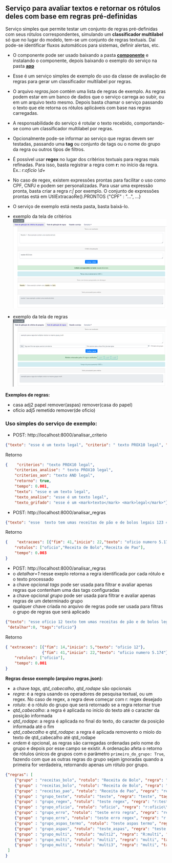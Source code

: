 ## Serviço para avaliar textos e retornar os rótulos deles com base em regras pré-definidas
Serviço simples que permite testar um conjunto de regras pré-definidas com seus rótulos correspondentes, simulando um **classificador multilabel** só que no lugar do modelo, tem-se um conjunto de regras textuais. Daí pode-se identificar fluxos automáticos para sistemas, definir alertas, etc.
- O componente pode ser usado baixando a pasta [**componente**](./componente) e instalando o componente, depois baixando o exemplo do serviço na pasta [**app**](./app)<br>

- Esse é um serviço simples de exemplo do uso da classe de avaliação de regras para gerar um classificador multilabel por regras.
- O arquivo *regras.json* contém uma lista de regras de exemplo. As regras podem estar em um banco de dados que o serviço carrega ao subir, ou em um arquivo texto mesmo. Depois basta chamar o serviço passando o texto que ele retorna os rótulos aplicáveis com base nas regras carregadas.
- A responsabilidade do serviço é rotular o texto recebido, comportando-se como um classificador multilabel por regras.
- Opcionalmente pode-se informar ao serviço que regras devem ser testadas, passando uma **tag** ou conjunto de tags ou o nome do grupo da regra ou outros tipos de filtros.
- É possível usar **regex** no lugar dos critérios textuais para regras mais refinadas. Para isso, basta registrar a regra com **r:** no início da regra. Ex.: *r:oficio \\d+*
- No caso de regex, existem expressões prontas para facilitar o uso como CPF, CNPJ e podem ser personalizadas. Para usar uma expressão pronta, basta criar a regra *r:<CPF>|<CNPJ>* por exemplo. O conjunto de expressões prontas está em UtilExtracaoRe().PRONTOS {"CPF" : "...", ...}

- O serviço de exemplo está nesta pasta, basta baixá-lo.

- exemplo da tela de critérios
![tela do serviço de exemplo - critérios](./imgs/tela_srv01.png?raw=true "tela do serviço de exemplo - critérios")
- exemplo da tela de regras
![tela do serviço de exemplo - regras](./imgs/tela_srv02.png?raw=true "tela do serviço de exemplo - regras")

**Exemplos de regras:**
- casa adj2 papel remover(aspas) remover(casa do papel)
- oficio adj5 remetido remover(de oficio)

### Uso simples do serviço de exemplo:
- POST: http://localhost:8000/analisar_criterio
```json
{"texto": "esse é um texto legal", "criterio": " texto PROX10 legal", "detalhar": 1, "grifar":1}
```
Retorno
```json
{    "criterios": "texto PROX10 legal",
    "criterios_analise": " texto PROX10 legal",
    "criterios_aon": "texto AND legal",
    "retorno": true,
    "tempo": 0.001,
    "texto": "esse e um texto legal",
    "texto_analise": "esse é um texto legal",
    "texto_grifado": "esse é um <mark>texto</mark> <mark>legal</mark>"}
```

- POST: http://localhost:8000/analisar_regras
```json
{"texto": "esse  texto tem umas receitas de pão e de bolos legais 123 456 um dois três com o oficio número 5.174", "detalhar": 0 }
```
Retorno
```json
{    "extracoes": [{"fim": 41,"inicio": 22,"texto": "oficio numero 5.174"}],
    "rotulos": ["oficio","Receita de Bolo","Receita de Pao"],
    "tempo": 0.003
}
```

- POST: http://localhost:8000/analisar_regras
- o *detalhar=1* nesse exeplo retorna a regra identificada por cada rótulo e o texto processado
- a chave opcional *tags* pode ser usada para filtrar e avaliar apenas regras que contenham uma das tags configuradas
- a chave opcional *grupo* pode ser usada para filtrar e avaliar apenas regras de um determinado grupo
- qualquer chave criada no arquivo de regras pode ser usada para filtras o grupo de regras que será aplicado
```json
{"texto": "esse ofício 12 texto tem umas receitas de pão e de bolos legais 123 456 um dois são vários testes três com o oficio número 5.174", 
 "detalhar":0, "tags":"oficio"}
```
Retorno
```json
{ "extracoes": [{"fim": 14,"inicio": 5,"texto": "oficio 12"},
                {"fim": 41,"inicio": 22,"texto": "oficio numero 5.174"}],
    "rotulos": ["oficio"],
    "tempo": 0.001
}
```

**Regras desse exemplo (arquivo regras.json):**
- a chave *tags*, *qtd_cabecalho*, *qtd_rodape* são opcionais
- *regra*: é a regra usando os operadores de pesquisa textual, ou um regex. No caso de regex, a regra deve começar com r: regex desejado
- *rotulo*: é o rótulo do grupo que será retornado se a regra retornar true
- *qtd_cabecalho*: a regra é aplicada no início do texto até o caracter da posição informada
- *qtd_rodape*: a regra é aplicada no final do texto, do caracter da posição informada até o fim
- *qtd_cabecalho* e *qtd_rodape*: a regra é aplicada removento o miolo do texto de qtd_cabecalho até qtd_rodape
- *ordem* é opcional, as regras são carregadas ordenadas pelo nome do grupo e depois por esse campo se existir. A ordenação afeta o retorno de rótulos únicos de grupos com o parâmetro `primeiro_do_grupo: True`, fazendo com que as outras regras do grupo sejam ignoradas quando a primeira for verdadeira, retornando apenas um rótulo por grupo.
```json
{"regras": [
    {"grupo" : "receitas_bolo", "rotulo": "Receita de Bolo", "regra": "receita ADJ10 bolo", "tags": "receita bolo", "qtd_cabecalho":0, "qtd_rodape":0, "filtro_tipo" : "receita"},
    {"grupo" : "receitas_bolo", "rotulo": "Receita de Bolo", "regra": "aprenda ADJ5 fazer ADJ10 bolo", "tags": "receita bolo", "qtd_cabecalho":0, "qtd_rodape":0, "filtro_tipo" : "receita"},
    {"grupo" : "receitas_pao", "rotulo": "Receita de Pao", "regra": "receita PROX15 pao", "tags": "receita pao", "qtd_cabecalho":0, "qtd_rodape":0, "filtro_tipo" : "receita"},
    {"grupo" : "grupo_teste", "rotulo": "teste", "regra": "teste", "tags": "teste", "qtd_cabecalho":0, "qtd_rodape":0, "filtro_tipo" : "grupo"},
    {"grupo" : "grupo_regex", "rotulo": "teste regex", "regra": "r:teste|testar?", "tags": "teste", "qtd_cabecalho":0, "qtd_rodape":0, "filtro_tipo" : "grupo"},
    {"grupo" : "grupo_oficio", "rotulo": "oficio", "regra": "r:oficio\\s?(n.{0,10})?\\d+", "tags": "teste oficio", "qtd_cabecalho":20, "qtd_rodape":20, "filtro_tipo" : "grupo"},
    {"grupo" : "grupo_erro", "rotulo": "teste erro regra", "regra": "regra nao (nao" , "filtro_tipo" : "erro"},
    {"grupo" : "grupo_erro", "rotulo": "teste erro regex", "regra": "r: (?)" , "filtro_tipo" : "erro"},
    {"grupo" : "grupo_aspas_termo", "rotulo": "teste aspas termo", "regra": "usando nao testando remover('testando')" , "filtro_tipo" : "grupo"},
    {"grupo" : "grupo_aspas", "rotulo": "teste_aspas", "regra": "teste remover(aspas)" , "filtro_tipo" : "grupo"},
    {"grupo" : "grupo_multi", "rotulo": "multi2", "regra": "R:multi", "tags": "multi", "qtd_cabecalho":0, "qtd_rodape":0, "filtro_tipo" : "multi", "ordem": 1},
    {"grupo" : "grupo_multi", "rotulo": "multi1", "regra": "multi", "tags": "multi", "qtd_cabecalho":0, "qtd_rodape":0, "filtro_tipo" : "multi", "ordem": 0},
    {"grupo" : "grupo_multi", "rotulo": "multi3", "regra": "multi", "tags": "multi", "qtd_cabecalho":0, "qtd_rodape":0, "filtro_tipo" : "multi", "ordem": 3}
 ]
}
```
